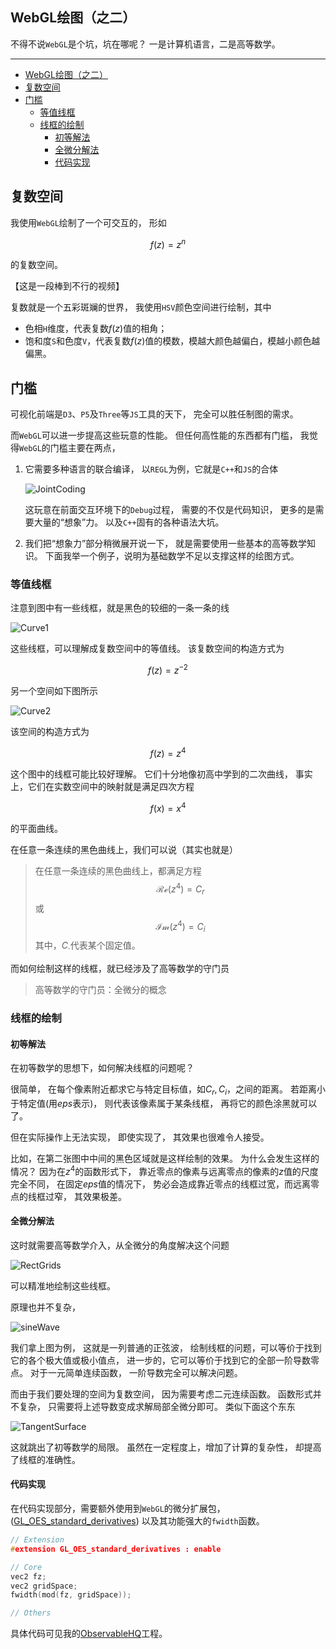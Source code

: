 ## WebGL绘图（之二）

不得不说`WebGL`是个坑，坑在哪呢？
一是计算机语言，二是高等数学。

---

- [WebGL绘图（之二）](#webgl绘图之二)
- [复数空间](#复数空间)
- [门槛](#门槛)
  - [等值线框](#等值线框)
  - [线框的绘制](#线框的绘制)
    - [初等解法](#初等解法)
    - [全微分解法](#全微分解法)
    - [代码实现](#代码实现)

## 复数空间

我使用`WebGL`绘制了一个可交互的，
形如

$$f(z) = z^{n}$$

的复数空间。

【这是一段棒到不行的视频】

复数就是一个五彩斑斓的世界，
我使用`HSV`颜色空间进行绘制，其中

- 色相`H`维度，代表复数$f(z)$值的相角；
- 饱和度`S`和色度`V`，代表复数$f(z)$值的模数，模越大颜色越偏白，模越小颜色越偏黑。

## 门槛

可视化前端是`D3`、`P5`及`Three`等`JS`工具的天下，
完全可以胜任制图的需求。

而`WebGL`可以进一步提高这些玩意的性能。
但任何高性能的东西都有门槛，
我觉得`WebGL`的门槛主要在两点，

1. 它需要多种语言的联合编译，
   以`REGL`为例，它就是`C++`和`JS`的合体

   ![JointCoding](JointCoding.png)

   这玩意在前面交互环境下的`Debug`过程，
   需要的不仅是代码知识，
   更多的是需要大量的“想象”力。
   以及`C++`固有的各种语法大坑。

2. 我们把“想象力”部分稍微展开说一下，
   就是需要使用一些基本的高等数学知识。
   下面我举一个例子，说明为基础数学不足以支撑这样的绘图方式。

### 等值线框

注意到图中有一些线框，就是黑色的较细的一条一条的线

![Curve1](Curve1.png)

这些线框，可以理解成复数空间中的等值线。
该复数空间的构造方式为

$$f(z) = z^{-2}$$

另一个空间如下图所示

![Curve2](Curve2.png)

该空间的构造方式为

$$f(z) = z^{4}$$

这个图中的线框可能比较好理解。
它们十分地像初高中学到的二次曲线，
事实上，它们在实数空间中的映射就是满足四次方程

$$f(x) = x^4$$

的平面曲线。

在任意一条连续的黑色曲线上，我们可以说（其实也就是）

> 在任意一条连续的黑色曲线上，都满足方程
> $$\mathcal{Re}(z^{4}) = C_r$$
> 或
> $$\mathcal{Im}(z^{4}) = C_i$$
> 其中，$C_{\cdot}$代表某个固定值。

而如何绘制这样的线框，就已经涉及了高等数学的守门员

> 高等数学的守门员：全微分的概念

### 线框的绘制

#### 初等解法

在初等数学的思想下，如何解决线框的问题呢？

很简单，
在每个像素附近都求它与特定目标值，如$C_r, C_i$，之间的距离。
若距离小于特定值(用$eps$表示)，
则代表该像素属于某条线框，
再将它的颜色涂黑就可以了。

但在实际操作上无法实现，
即使实现了，
其效果也很难令人接受。

比如，在第二张图中中间的黑色区域就是这样绘制的效果。
为什么会发生这样的情况？
因为在$z^4$的函数形式下，
靠近零点的像素与远离零点的像素的$z$值的尺度完全不同，
在固定$eps$值的情况下，
势必会造成靠近零点的线框过宽，而远离零点的线框过窄，
其效果极差。

#### 全微分解法

这时就需要高等数学介入，从全微分的角度解决这个问题

![RectGrids](RectGrids.png)

可以精准地绘制这些线框。

原理也并不复杂，

![sineWave](sineWave.jpg)

我们拿上图为例，
这就是一列普通的正弦波，
绘制线框的问题，可以等价于找到它的各个极大值或极小值点，
进一步的，它可以等价于找到它的全部一阶导数零点。
对于一元简单连续函数，
一阶导数完全可以解决问题。

而由于我们要处理的空间为复数空间，
因为需要考虑二元连续函数。
函数形式并不复杂，
只需要将上述导数变成求解局部全微分即可。
类似下面这个东东

![TangentSurface](TangentSurface.png)

这就跳出了初等数学的局限。
虽然在一定程度上，增加了计算的复杂性，
却提高了线框的准确性。

#### 代码实现

在代码实现部分，需要额外使用到`WebGL`的微分扩展包，
([GL_OES_standard_derivatives](https://developer.mozilla.org/en-US/docs/Web/API/OES_standard_derivatives "GL_OES_standard_derivatives"))
以及其功能强大的`fwidth`函数。

```cpp
// Extension
#extension GL_OES_standard_derivatives : enable

// Core
vec2 fz;
vec2 gridSpace;
fwidth(mod(fz, gridSpace));

// Others
```

具体代码可见我的[ObservableHQ](https://observablehq.com/@listenzcc/complex-space "ObservableHQ")工程。
